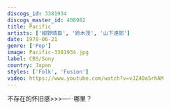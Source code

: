 ```yaml
---
discogs_id: 3381934
discogs_master_id: 408982
title: Pacific
artists: ['細野晴臣', '鈴木茂', '山下達郎']
date: 1978-06-21
genre: ['Pop']
image: Pacific-3381934.jpg
label: CBS/Sony
country: Japan
styles: ['Folk', 'Fusion']
video: https://www.youtube.com/watch?v=vJZ40a5rhAM
---
```


不存在的怀旧感>>>—···哪里？